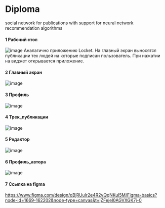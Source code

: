 # Diploma
social network for publications with support for neural network recommendation algorithms
#### 1 Рабочий стол
![image](https://github.com/user-attachments/assets/730dfa6f-c5c4-48b7-a423-7580aef83abc)
Аналагично приложению Locket. На главный экран выносятся публикации тех людей на которые подписан пользователь. 
При нажатии на виджет открывается приложение.
#### 2  Главный экран
![image](https://github.com/user-attachments/assets/ef89e82d-dbb8-4f5d-80d5-3a254689119e)
#### 3 Профиль
![image](https://github.com/user-attachments/assets/b01328d8-fb2c-47e9-9b36-f2af7001deb9)
#### 4 Трек_публикации 
![image](https://github.com/user-attachments/assets/3f38fae7-2fea-4216-9426-726cb652d2f4)
#### 5 Редактор
![image](https://github.com/user-attachments/assets/611f559b-8d54-4130-bffc-662ef1bc6821)
#### 6 Профиль_автора
![image](https://github.com/user-attachments/assets/4f55d525-353f-425c-aeb5-fa3de2c38c9c)
#### 7 Ссылка на figma
https://www.figma.com/design/oBjRUuIr2e4R2vQqNKuI5M/Figma-basics?node-id=1669-162202&node-type=canvas&t=jZFejel0AGVXGK7j-0
